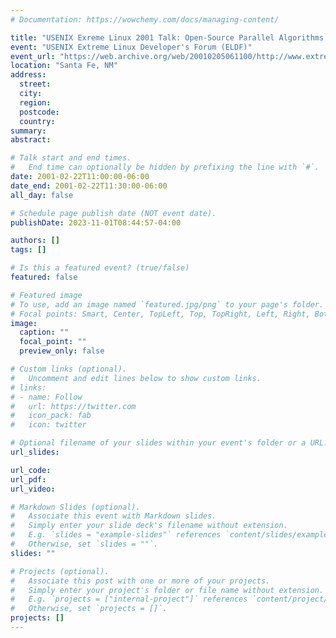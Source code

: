 ```yaml
---
# Documentation: https://wowchemy.com/docs/managing-content/

title: "USENIX Exreme Linux 2001 Talk: Open-Source Parallel Algorithms Library (OPAL): Efficient Algorithms for Symmetric Multiprocessors"
event: "USENIX Extreme Linux Developer's Forum (ELDF)"
event_url: "https://web.archive.org/web/20010205061100/http://www.extremelinux.org/activities/usenix00/index.html"
location: "Santa Fe, NM"
address:
  street:
  city:
  region:
  postcode:
  country:
summary:
abstract:

# Talk start and end times.
#   End time can optionally be hidden by prefixing the line with `#`.
date: 2001-02-22T11:00:00-06:00
date_end: 2001-02-22T11:30:00-06:00
all_day: false

# Schedule page publish date (NOT event date).
publishDate: 2023-11-01T08:44:57-04:00

authors: []
tags: []

# Is this a featured event? (true/false)
featured: false

# Featured image
# To use, add an image named `featured.jpg/png` to your page's folder. 
# Focal points: Smart, Center, TopLeft, Top, TopRight, Left, Right, BottomLeft, Bottom, BottomRight.
image:
  caption: ""
  focal_point: ""
  preview_only: false

# Custom links (optional).
#   Uncomment and edit lines below to show custom links.
# links:
# - name: Follow
#   url: https://twitter.com
#   icon_pack: fab
#   icon: twitter

# Optional filename of your slides within your event's folder or a URL.
url_slides:

url_code:
url_pdf:
url_video:

# Markdown Slides (optional).
#   Associate this event with Markdown slides.
#   Simply enter your slide deck's filename without extension.
#   E.g. `slides = "example-slides"` references `content/slides/example-slides.md`.
#   Otherwise, set `slides = ""`.
slides: ""

# Projects (optional).
#   Associate this post with one or more of your projects.
#   Simply enter your project's folder or file name without extension.
#   E.g. `projects = ["internal-project"]` references `content/project/deep-learning/index.md`.
#   Otherwise, set `projects = []`.
projects: []
---
```

